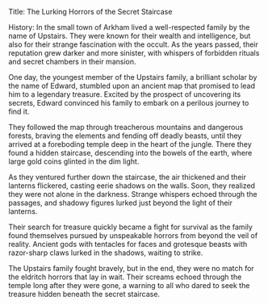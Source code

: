 Title: The Lurking Horrors of the Secret Staircase

History:
In the small town of Arkham lived a well-respected family by the name of Upstairs. They were known for their wealth and intelligence, but also for their strange fascination with the occult. As the years passed, their reputation grew darker and more sinister, with whispers of forbidden rituals and secret chambers in their mansion.

One day, the youngest member of the Upstairs family, a brilliant scholar by the name of Edward, stumbled upon an ancient map that promised to lead him to a legendary treasure. Excited by the prospect of uncovering its secrets, Edward convinced his family to embark on a perilous journey to find it.

They followed the map through treacherous mountains and dangerous forests, braving the elements and fending off deadly beasts, until they arrived at a foreboding temple deep in the heart of the jungle. There they found a hidden staircase, descending into the bowels of the earth, where large gold coins glinted in the dim light.

As they ventured further down the staircase, the air thickened and their lanterns flickered, casting eerie shadows on the walls. Soon, they realized they were not alone in the darkness. Strange whispers echoed through the passages, and shadowy figures lurked just beyond the light of their lanterns.

Their search for treasure quickly became a fight for survival as the family found themselves pursued by unspeakable horrors from beyond the veil of reality. Ancient gods with tentacles for faces and grotesque beasts with razor-sharp claws lurked in the shadows, waiting to strike.

The Upstairs family fought bravely, but in the end, they were no match for the eldritch horrors that lay in wait. Their screams echoed through the temple long after they were gone, a warning to all who dared to seek the treasure hidden beneath the secret staircase.